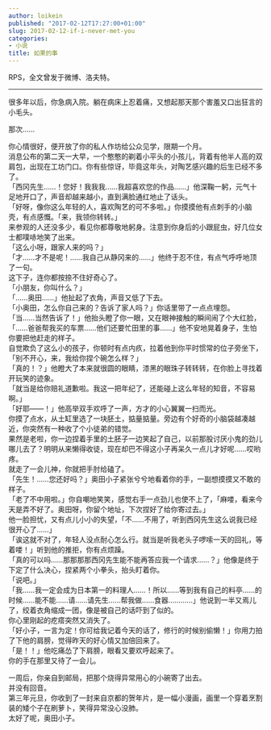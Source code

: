 ```yaml
---
author: loikein
published: "2017-02-12T17:27:00+01:00"
slug: 2017-02-12-if-i-never-met-you
categories:
- 小说
title: 如果的事
---
```

RPS，全文曾发于微博、洛夫特。  

***

很多年以后，你急病入院。躺在病床上忍着痛，又想起那天那个害羞又口出狂言的小毛头。  
  
那次……  
  
你心情很好，便开放了你的私人作坊给公众见学，限期一个月。  
消息公布的第二天一大早，一个憨憨的剃着小平头的小孩儿，背着有他半人高的双肩包，出现在工坊门口。你有些惊讶，毕竟这年头，对陶艺感兴趣的后生已经不多了。  
「西冈先生……！您好！我我我……我超喜欢您的作品……」他深鞠一躬，元气十足地开口了，声音却越来越小，直到满脸通红地止了话头。  
「好呀，像你这么年轻的人，喜欢陶艺的可不多啦。」你摸摸他有点刺手的小脑壳，有点感慨。「来，我领你转转。」  
来参观的人还没多少，看见你都尊敬地躬身。注意到你身后的小跟屁虫，好几位女士都噗哧地笑了出来。  
「这么小呀，跟家人来的吗？」  
「才……才不是呢！……我自己从静冈来的……」他终于忍不住，有点气呼呼地顶了一句。  
这下子，连你都按捺不住好奇心了。  
「小朋友，你叫什么？」  
「……奥田……」他扯起了衣角，声音又低了下去。  
「小奥田，怎么你自己来的？告诉了家人吗？」你话里带了一点点埋怨。  
「当……当然告诉了！」他抬头瞪了你一眼，又在眼神接触的瞬间闹了个大红脸，「……爸爸帮我买的车票……他们还要忙田里的事……」他不安地晃着身子，生怕你要把他赶走的样子。  
自觉欺负了这么小的孩子，你顿时有点内疚，拉着他到你平时惯常的位子旁坐下，「别不开心，来，我给你捏个碗怎么样？」  
「真的！？」他瞪大了本来就很圆的眼睛，漆黑的眼珠子转转转，在你脸上寻找着开玩笑的迹象。  
「就当是给你赔礼道歉啦。我这一把年纪了，还能碰上这么年轻的知音，不容易啊。」  
「好耶——！」他高举双手欢呼了一声，方才的小心翼翼一扫而光。  
你摸了点水，从土缸里选了一块胚土，掂量掂量。旁边有个好奇的小脑袋越凑越近，你突然有一种收了个小徒弟的错觉。  
果然是老啦，你一边捏着手里的土胚子一边笑起了自己，以前那股讨厌小鬼的劲儿哪儿去了？明明从来懒得收徒，现在却巴不得这小子再呆久一点儿才好呢……哎哟疼。  
就走了一会儿神，你就把手肘给磕了。  
「先生！……您还好吗？」奥田小子紧张兮兮地看着你的手，一副想摸摸又不敢的样子。  
「老了不中用啦。」你自嘲地笑笑，感觉右手一点劲儿也使不上了，「麻喽，看来今天是弄不好了。奥田呀，你留个地址，下次捏好了给你寄过去。」  
他一脸担忧，又有点儿小小的失望，「不……不用了，听到西冈先生这么说我已经很开心了……」  
「诶这就不对了，年轻人没点耐心怎么行。就当是听我老头子啰嗦一天的回礼，等着喽！」听到他的推拒，你有点烦躁。  
「真的可以吗……那那那那西冈先生能不能再答应我一个请求……？」他像是终于下定了什么决心，捏紧两个小拳头，抬头盯着你。  
「说吧。」  
「我……我一定会成为日本第一的料理人……！所以……等到我有自己的料亭……的时候……能不能……请……请先生……帮我做……食器…………」他说到一半又焉儿了，绞着衣角缩成一团，像是被自己的话吓到了似的。  
你心里刚起的疙瘩突然又消失了。  
「好小子，一言为定！你可给我记着今天的话了，修行的时候别偷懒！」你用力拍了下他的肩膀，觉得昨天的好心情又加倍回来了。  
「是！！」他吃痛怂了下肩膀，眼看又要欢呼起来了。  
你的手在那里又待了一会儿。  
  
一周后，你亲自到邮局，把那个烧得异常用心的小碗寄了出去。  
并没有回音。  
第三年元旦，你收到了一封来自京都的贺年片，是一幅小漫画，画里一个穿着烹割装的矮个子在刷萝卜，笑得异常没心没肺。  
太好了呢，奥田小子。
